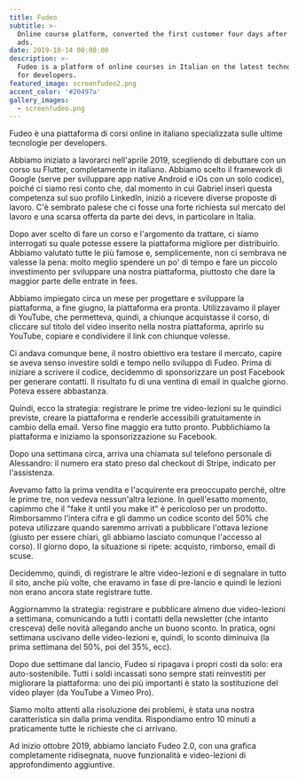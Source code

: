 ```yaml
---
title: Fudeo
subtitle: >-
  Online course platform, converted the first customer four days after the first
  ads.
date: 2019-10-14 00:00:00
description: >-
  Fudeo is a platform of online courses in Italian on the latest technologies
  for developers.
featured_image: screenfudeo2.png
accent_color: '#20497a'
gallery_images:
  - screenfudeo.png
---
```


Fudeo &egrave; una piattaforma di corsi online in italiano specializzata sulle ultime tecnologie per developers.

Abbiamo iniziato a lavorarci nell'aprile 2019, scegliendo di debuttare con un corso su Flutter, completamente in italiano. Abbiamo scelto il framework di Google (serve per sviluppare app native Android e iOs con un solo codice), poich&eacute; ci siamo resi conto che, dal momento in cui Gabriel inser&igrave; questa competenza sul suo profilo LinkedIn, inizi&ograve; a ricevere diverse proposte di lavoro. C'&egrave; sembrato palese che ci fosse una forte richiesta sul mercato del lavoro e una scarsa offerta da parte dei devs, in particolare in Italia.

Dopo aver scelto di fare un corso e l'argomento da trattare, ci siamo interrogati su quale potesse essere la piattaforma migliore per distribuirlo. Abbiamo valutato tutte le pi&ugrave; famose e, semplicemente, non ci sembrava ne valesse la pena: molto meglio spendere un po' di tempo e fare un piccolo investimento per sviluppare una nostra piattaforma, piuttosto che dare la maggior parte delle entrate in fees.&nbsp;

Abbiamo impiegato circa un mese per progettare e sviluppare la piattaforma, a fine giugno, la piattaforma era pronta. Utilizzavamo il player di YouTube, che permetteva, quindi, a chiunque acquistasse il corso, di cliccare sul titolo del video inserito nella nostra piattaforma, aprirlo su YouTube, copiare e condividere il link con chiunque volesse.

Ci andava comunque bene, il nostro obiettivo era testare il mercato, capire se aveva senso investire soldi e tempo nello sviluppo di Fudeo. Prima di iniziare a scrivere il codice, decidemmo di sponsorizzare un post Facebook per generare contatti. Il risultato fu di una ventina di email in qualche giorno. Poteva essere abbastanza.

Quindi, ecco la strategia: registrare le prime tre video-lezioni su le quindici previste, creare la piattaforma e renderle accessibili gratuitamente in cambio della email. Verso fine maggio era tutto pronto. Pubblichiamo la piattaforma e iniziamo la sponsorizzazione su Facebook.

Dopo una settimana circa, arriva una chiamata sul telefono personale di Alessandro: il numero era stato preso dal checkout di Stripe, indicato per l'assistenza.

Avevamo fatto la prima vendita e l'acquirente era preoccupato perch&eacute;, oltre le prime tre, non vedeva nessun'altra lezione. In quell'esatto momento, capimmo che il "fake it until you make it" &egrave; pericoloso per un prodotto. Rimborsammo l'intera cifra e gli dammo un codice sconto del 50% che poteva utilizzare quando saremmo arrivati a pubblicare l'ottava lezione (giusto per essere chiari, gli abbiamo lasciato comunque l'accesso al corso). Il giorno dopo, la situazione si ripete: acquisto, rimborso, email di scuse.

Decidemmo, quindi, di registrare le altre video-lezioni e di segnalare in tutto il sito, anche pi&ugrave; volte, che eravamo in fase di pre-lancio e quindi le lezioni non erano ancora state registrare tutte.

Aggiornammo la strategia: registrare e pubblicare almeno due video-lezioni a settimana, comunicando a tutti i contatti della newsletter (che intanto cresceva) delle novit&agrave; allegando anche un buono sconto. In pratica, ogni settimana uscivano delle video-lezioni e, quindi, lo sconto diminuiva (la prima settimana del 50%, poi del 35%, ecc).

Dopo due settimane dal lancio, Fudeo si ripagava i propri costi da solo: era auto-sostenibile. Tutti i soldi incassati sono sempre stati reinvestiti per migliorare la piattaforma: uno dei pi&ugrave; importanti &egrave; stato la sostituzione del video player (da YouTube a Vimeo Pro).

Siamo molto attenti alla risoluzione dei problemi, &egrave; stata una nostra caratteristica sin dalla prima vendita. Rispondiamo entro 10 minuti a praticamente tutte le richieste che ci arrivano.&nbsp;

Ad inizio ottobre 2019, abbiamo lanciato Fudeo 2.0, con una grafica completamente ridisegnata, nuove funzionalit&agrave; e video-lezioni di approfondimento aggiuntive.&nbsp;

&nbsp;